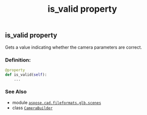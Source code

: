 ﻿---
title: is_valid property
second_title: Aspose.CAD for Python via .NET API References
description: 
type: docs
weight: 50
url: /python-net/aspose.cad.fileformats.glb.scenes/camerabuilder/is_valid/
is_root: false
---

## is_valid property


Gets a value indicating whether the camera parameters are correct.
### Definition:
```python
@property
def is_valid(self):
    ...
```

### See Also
* module [`aspose.cad.fileformats.glb.scenes`](../../)
* class [`CameraBuilder`](/cad/python-net/aspose.cad.fileformats.glb.scenes/camerabuilder)
